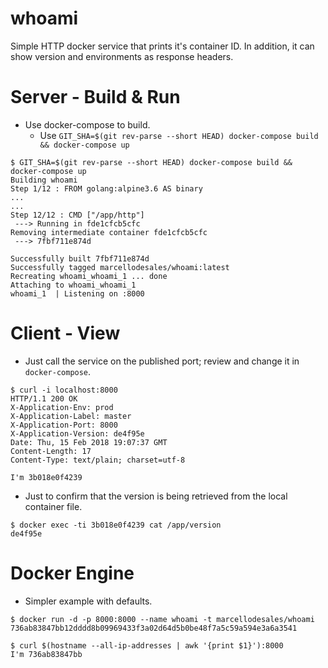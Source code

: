 whoami
======

Simple HTTP docker service that prints it's container ID. In addition, it can show version and environments as response headers.

# Server - Build & Run

* Use docker-compose to build.
  * Use `GIT_SHA=$(git rev-parse --short HEAD) docker-compose build && docker-compose up`

```
$ GIT_SHA=$(git rev-parse --short HEAD) docker-compose build && docker-compose up
Building whoami
Step 1/12 : FROM golang:alpine3.6 AS binary
...
...
Step 12/12 : CMD ["/app/http"]
 ---> Running in fde1cfcb5cfc
Removing intermediate container fde1cfcb5cfc
 ---> 7fbf711e874d

Successfully built 7fbf711e874d
Successfully tagged marcellodesales/whoami:latest
Recreating whoami_whoami_1 ... done
Attaching to whoami_whoami_1
whoami_1  | Listening on :8000
```

# Client - View 

* Just call the service on the published port; review and change it in `docker-compose`.

```
$ curl -i localhost:8000
HTTP/1.1 200 OK
X-Application-Env: prod
X-Application-Label: master
X-Application-Port: 8000
X-Application-Version: de4f95e
Date: Thu, 15 Feb 2018 19:07:37 GMT
Content-Length: 17
Content-Type: text/plain; charset=utf-8

I'm 3b018e0f4239
```

* Just to confirm that the version is being retrieved from the local container file.

```
$ docker exec -ti 3b018e0f4239 cat /app/version
de4f95e
```

# Docker Engine

* Simpler example with defaults.

```
$ docker run -d -p 8000:8000 --name whoami -t marcellodesales/whoami
736ab83847bb12dddd8b09969433f3a02d64d5b0be48f7a5c59a594e3a6a3541
    
$ curl $(hostname --all-ip-addresses | awk '{print $1}'):8000
I'm 736ab83847bb
```

